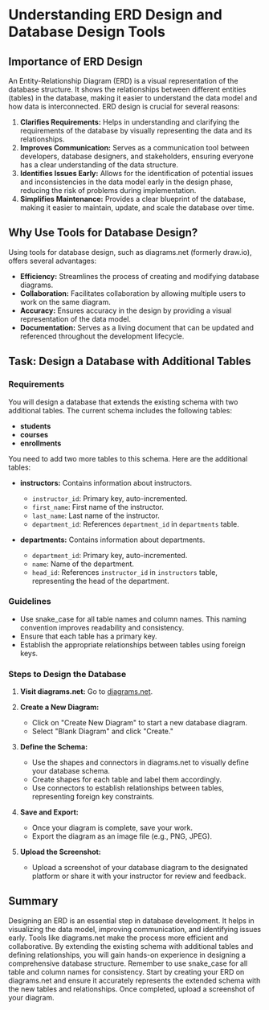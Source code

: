 # Understanding ERD Design and Database Design Tools

## Importance of ERD Design

An Entity-Relationship Diagram (ERD) is a visual representation of the database structure. It shows the relationships between different entities (tables) in the database, making it easier to understand the data model and how data is interconnected. ERD design is crucial for several reasons:

1. **Clarifies Requirements:** Helps in understanding and clarifying the requirements of the database by visually representing the data and its relationships.
2. **Improves Communication:** Serves as a communication tool between developers, database designers, and stakeholders, ensuring everyone has a clear understanding of the data structure.
3. **Identifies Issues Early:** Allows for the identification of potential issues and inconsistencies in the data model early in the design phase, reducing the risk of problems during implementation.
4. **Simplifies Maintenance:** Provides a clear blueprint of the database, making it easier to maintain, update, and scale the database over time.

## Why Use Tools for Database Design?

Using tools for database design, such as diagrams.net (formerly draw.io), offers several advantages:

- **Efficiency:** Streamlines the process of creating and modifying database diagrams.
- **Collaboration:** Facilitates collaboration by allowing multiple users to work on the same diagram.
- **Accuracy:** Ensures accuracy in the design by providing a visual representation of the data model.
- **Documentation:** Serves as a living document that can be updated and referenced throughout the development lifecycle.

## Task: Design a Database with Additional Tables

### Requirements

You will design a database that extends the existing schema with two additional tables. The current schema includes the following tables:

- **students**
- **courses**
- **enrollments**

You need to add two more tables to this schema. Here are the additional tables:

- **instructors:** Contains information about instructors.
  - `instructor_id`: Primary key, auto-incremented.
  - `first_name`: First name of the instructor.
  - `last_name`: Last name of the instructor.
  - `department_id`: References `department_id` in `departments` table.

- **departments:** Contains information about departments.
  - `department_id`: Primary key, auto-incremented.
  - `name`: Name of the department.
  - `head_id`: References `instructor_id` in `instructors` table, representing the head of the department.

### Guidelines

- Use snake_case for all table names and column names. This naming convention improves readability and consistency.
- Ensure that each table has a primary key.
- Establish the appropriate relationships between tables using foreign keys.

### Steps to Design the Database

1. **Visit diagrams.net:** Go to [diagrams.net](https://app.diagrams.net/).

2. **Create a New Diagram:**
   - Click on "Create New Diagram" to start a new database diagram.
   - Select "Blank Diagram" and click "Create."

3. **Define the Schema:**
   - Use the shapes and connectors in diagrams.net to visually define your database schema.
   - Create shapes for each table and label them accordingly.
   - Use connectors to establish relationships between tables, representing foreign key constraints.

4. **Save and Export:**
   - Once your diagram is complete, save your work.
   - Export the diagram as an image file (e.g., PNG, JPEG).

5. **Upload the Screenshot:**
   - Upload a screenshot of your database diagram to the designated platform or share it with your instructor for review and feedback.

## Summary

Designing an ERD is an essential step in database development. It helps in visualizing the data model, improving communication, and identifying issues early. Tools like diagrams.net make the process more efficient and collaborative. By extending the existing schema with additional tables and defining relationships, you will gain hands-on experience in designing a comprehensive database structure. Remember to use snake_case for all table and column names for consistency. Start by creating your ERD on diagrams.net and ensure it accurately represents the extended schema with the new tables and relationships. Once completed, upload a screenshot of your diagram.
